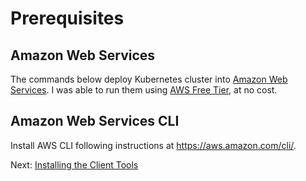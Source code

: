 # Prerequisites

## Amazon Web Services

The commands below deploy Kubernetes cluster into [Amazon Web
Services](https://aws.amazon.com). I was able to run them using [AWS Free
Tier](https://aws.amazon.com/free/), at no cost.

## Amazon Web Services CLI

Install AWS CLI following instructions at https://aws.amazon.com/cli/.

Next: [Installing the Client Tools](02-client-tools.md)
